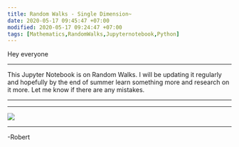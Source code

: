 ```yaml
---
title: Random Walks - Single Dimension~
date: 2020-05-17 09:45:47 +07:00
modified: 2020-05-17 09:24:47 +07:00
tags: [Mathematics,RandomWalks,Jupyternotebook,Python]
---
```

Hey everyone  
<hr>
This Jupyter Notebook is on Random Walks. I will be updating it regularly and hopefully by the end of summer learn something more and research on it more. Let me know if there are any mistakes.
<hr>
<script src="https://gist.github.com/Robertboy18/29b0f489380c1c3d6fadd5ccadf82fee.js"></script>
<hr>
<img src = "https://upload.wikimedia.org/wikipedia/commons/thumb/c/c0/Random_walk_25000.gif/269px-Random_walk_25000.gif">
<hr>
-Robert
